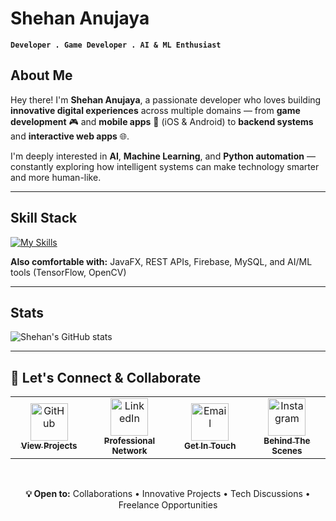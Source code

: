 <!--
Credits and references used in this README:

1) Layout ideas and section inspiration:
   https://github.com/abhisheknaiidu/awesome-github-profile-readme?tab=readme-ov-file#descriptive-

2) Skill icons (SVG badges):
   https://github.com/tandpfun/skill-icons?tab=readme-ov-file#icons-list

3) GitHub stats card:
   https://github.com/anuraghazra/github-readme-stats
-->

# Shehan Anujaya
**`Developer . Game Developer . AI & ML Enthusiast`**

## About Me
Hey there! I'm **Shehan Anujaya**, a passionate developer who loves building **innovative digital experiences** across multiple domains — from **game development** 🎮 and **mobile apps** 📱 (iOS & Android) to **backend systems** and **interactive web apps** 🌐.

I'm deeply interested in **AI**, **Machine Learning**, and **Python automation** — constantly exploring how intelligent systems can make technology smarter and more human-like.

---

## Skill Stack
<!-- Skill icons provided by skill-icons. Full icon list and names:
     https://github.com/tandpfun/skill-icons?tab=readme-ov-file#icons-list -->
[![My Skills](https://skillicons.dev/icons?i=java,python,js,cs,html,cpp,react,unity,unreal,godot,spring,kotlin,androidstudio,swift,nginx,next,firebase,aws,docker,figma,blender,photoshop,pr,aftereffects,illustrator,xd,figma,nodejs,git,github&theme=light)](https://skillicons.dev)

**Also comfortable with:** JavaFX, REST APIs, Firebase, MySQL, and AI/ML tools (TensorFlow, OpenCV)

---

## Stats
<!-- Stats card by anuraghazra/github-readme-stats -->
![Shehan's GitHub stats](https://github-readme-stats.vercel.app/api?username=shehanGJ&show_icons=true&theme=tokyonight)

---

## 💬 Let's Connect & Collaborate

<div align="center">
  
<table>
  <tr>
    <td align="center" width="160">
      <a href="https://github.com/shehan-anujaya" target="_blank">
        <img src="https://img.shields.io/badge/GitHub-181717?style=for-the-badge&logo=github&logoColor=white&labelColor=000000&logoWidth=40" alt="GitHub" height="60"/>
        <br><sub><b>View Projects</b></sub>
      </a>
    </td>
    <td align="center" width="160">
      <a href="https://www.linkedin.com/in/shehan-anujaya-285642370/" target="_blank">
        <img src="https://img.shields.io/badge/LinkedIn-0A66C2?style=for-the-badge&logo=linkedin&logoColor=white&logoWidth=40" alt="LinkedIn" height="60"/>
        <br><sub><b>Professional Network</b></sub>
      </a>
    </td>
    <td align="center" width="160">
      <a href="mailto:shehananujayanewz@gmail.com" target="_blank">
        <img src="https://img.shields.io/badge/Gmail-EA4335?style=for-the-badge&logo=gmail&logoColor=white&logoWidth=40" alt="Email" height="60"/>
        <br><sub><b>Get In Touch</b></sub>
      </a>
    </td>
    <td align="center" width="160">
      <a href="https://www.instagram.com/shehan_anujaya/" target="_blank">
        <img src="https://img.shields.io/badge/Instagram-E4405F?style=for-the-badge&logo=instagram&logoColor=white&logoWidth=40" alt="Instagram" height="60"/>
        <br><sub><b>Behind The Scenes</b></sub>
      </a>
    </td>
  </tr>
</table>

<br>

**💡 Open to:** Collaborations • Innovative Projects • Tech Discussions • Freelance Opportunities

</div>



